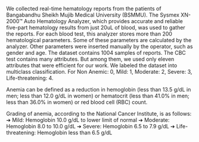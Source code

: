 We collected real-time hematology reports from the patients of Bangabandhu Sheikh Mujib Medical University (BSMMU). The Sysmex XN-2000™ Auto Hematology Analyzer, which provides accurate and reliable five-part hematology results from just 20uL of blood, was used to gather the reports. For each blood test, this analyzer stores more than 200 hematological parameters. Some of these parameters are calculated by the analyzer. Other parameters were inserted manually by the operator, such as gender and age. The dataset contains 1004 samples of reports. The CBC test contains many attributes. But among them, we used only eleven attributes that were efficient for our work. We labeled the dataset into multiclass classification. For Non Anemic: 0, Mild: 1, Moderate: 2, Severe: 3, Life-threatening: 4. 

Anemia can be defined as a reduction in hemoglobin (less than 13.5 g/dL in men; less than 12.0 g/dL in women) or hematocrit (less than 41.0% in men; less than 36.0% in women) or red blood cell (RBC) count. 

Grading of anemia, according to the National Cancer Institute, is as follows:
➔	Mild: Hemoglobin 10.0 g/dL to lower limit of normal
➔	Moderate: Hemoglobin 8.0 to 10.0 g/dL
➔	Severe: Hemoglobin 6.5 to 7.9 g/dL
➔	Life-threatening: Hemoglobin less than 6.5 g/dL

